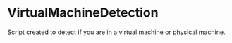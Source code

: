 # VirtualMachineDetection
Script created to detect if you are in a virtual machine or physical machine.
